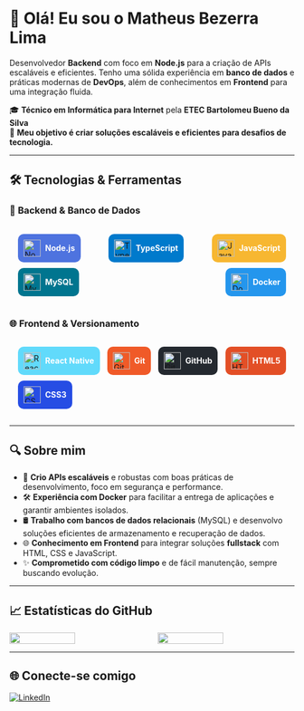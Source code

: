 # 👋 Olá! Eu sou o Matheus Bezerra Lima

Desenvolvedor **Backend** com foco em **Node.js** para a criação de APIs escaláveis e eficientes. Tenho uma sólida experiência em **banco de dados** e práticas modernas de **DevOps**, além de conhecimentos em **Frontend** para uma integração fluida.

🎓 **Técnico em Informática para Internet** pela **ETEC Bartolomeu Bueno da Silva**  
🚀 **Meu objetivo é criar soluções escaláveis e eficientes para desafios de tecnologia.**

---

## 🛠️ Tecnologias & Ferramentas

### 🚀 **Backend & Banco de Dados**

<div style="display: flex; justify-content: space-between; flex-wrap: wrap; padding: 10px;">
  <div style="display: flex; align-items: center; background-color: #4e73df; border-radius: 10px; padding: 10px; margin: 5px;">
    <img src="https://cdn.jsdelivr.net/gh/devicons/devicon/icons/nodejs/nodejs-original.svg" width="30" alt="Node.js"/>
    <span style="color: white; font-weight: bold; margin-left: 8px;">Node.js</span>
  </div>
  
  <div style="display: flex; align-items: center; background-color: #007acc; border-radius: 10px; padding: 10px; margin: 5px;">
    <img src="https://cdn.jsdelivr.net/gh/devicons/devicon/icons/typescript/typescript-original.svg" width="30" alt="TypeScript"/>
    <span style="color: white; font-weight: bold; margin-left: 8px;">TypeScript</span>
  </div>
  
  <div style="display: flex; align-items: center; background-color: #f7b731; border-radius: 10px; padding: 10px; margin: 5px;">
    <img src="https://cdn.jsdelivr.net/gh/devicons/devicon/icons/javascript/javascript-original.svg" width="30" alt="JavaScript"/>
    <span style="color: white; font-weight: bold; margin-left: 8px;">JavaScript</span>
  </div>

  <div style="display: flex; align-items: center; background-color: #00758f; border-radius: 10px; padding: 10px; margin: 5px;">
    <img src="https://cdn.jsdelivr.net/gh/devicons/devicon/icons/mysql/mysql-original.svg" width="30" alt="MySQL"/>
    <span style="color: white; font-weight: bold; margin-left: 8px;">MySQL</span>
  </div>
  
  <div style="display: flex; align-items: center; background-color: #2496ed; border-radius: 10px; padding: 10px; margin: 5px;">
    <img src="https://cdn.jsdelivr.net/gh/devicons/devicon/icons/docker/docker-original.svg" width="30" alt="Docker"/>
    <span style="color: white; font-weight: bold; margin-left: 8px;">Docker</span>
  </div>
</div>

### 🌐 **Frontend & Versionamento**

<div style="display: flex; justify-content: space-between; flex-wrap: wrap; padding: 10px;">
  <div style="display: flex; align-items: center; background-color: #61dafb; border-radius: 10px; padding: 10px; margin: 5px;">
    <img src="https://cdn.jsdelivr.net/gh/devicons/devicon/icons/react/react-original.svg" width="30" alt="React Native"/>
    <span style="color: white; font-weight: bold; margin-left: 8px;">React Native</span>
  </div>

  <div style="display: flex; align-items: center; background-color: #f05a28; border-radius: 10px; padding: 10px; margin: 5px;">
    <img src="https://cdn.jsdelivr.net/gh/devicons/devicon/icons/git/git-original.svg" width="30" alt="Git"/>
    <span style="color: white; font-weight: bold; margin-left: 8px;">Git</span>
  </div>

  <div style="display: flex; align-items: center; background-color: #24292f; border-radius: 10px; padding: 10px; margin: 5px;">
    <img src="https://cdn.jsdelivr.net/gh/devicons/devicon/icons/github/github-original.svg" width="30" alt="GitHub"/>
    <span style="color: white; font-weight: bold; margin-left: 8px;">GitHub</span>
  </div>

  <div style="display: flex; align-items: center; background-color: #e34f26; border-radius: 10px; padding: 10px; margin: 5px;">
    <img src="https://cdn.jsdelivr.net/gh/devicons/devicon/icons/html5/html5-original.svg" width="30" alt="HTML5"/>
    <span style="color: white; font-weight: bold; margin-left: 8px;">HTML5</span>
  </div>

  <div style="display: flex; align-items: center; background-color: #264de4; border-radius: 10px; padding: 10px; margin: 5px;">
    <img src="https://cdn.jsdelivr.net/gh/devicons/devicon/icons/css3/css3-original.svg" width="30" alt="CSS3"/>
    <span style="color: white; font-weight: bold; margin-left: 8px;">CSS3</span>
  </div>
</div>

---

## 🔍 Sobre mim

- 🔧 **Crio APIs escaláveis** e robustas com boas práticas de desenvolvimento, foco em segurança e performance.
- 🛠️ **Experiência com Docker** para facilitar a entrega de aplicações e garantir ambientes isolados.
- 🛢️ **Trabalho com bancos de dados relacionais** (MySQL) e desenvolvo soluções eficientes de armazenamento e recuperação de dados.
- 🌐 **Conhecimento em Frontend** para integrar soluções **fullstack** com HTML, CSS e JavaScript.
- ✨ **Comprometido com código limpo** e de fácil manutenção, sempre buscando evolução.

---

## 📈 Estatísticas do GitHub

<div style="display: flex; justify-content: space-between;">
  <img src="https://github-readme-stats.vercel.app/api?username=MatheusBezerraLima&show_icons=true&theme=radical" width="48%" />
  <img src="https://github-readme-stats.vercel.app/api/top-langs/?username=MatheusBezerraLima&layout=compact&theme=radical" width="48%" />
</div>

---

## 🌐 Conecte-se comigo

[![LinkedIn](https://img.shields.io/badge/-Matheus%20Bezerra%20Lima-0A66C2?style=for-the-badge&logo=linkedin&logoColor=white)](https://www.linkedin.com/in/matheus-bezerra-lima-156146265/)
